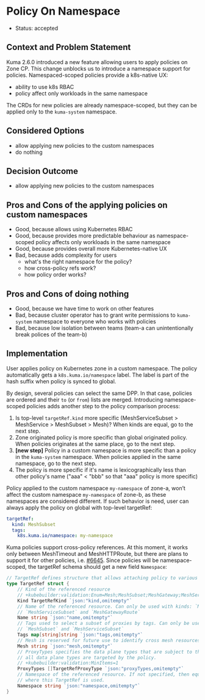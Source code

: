 # Policy On Namespace

- Status: accepted

## Context and Problem Statement

Kuma 2.6.0 introduced a new feature allowing users to apply policies on Zone CP.
This change unblocks us to introduce a namespace support for policies.
Namespaced-scoped policies provide a k8s-native UX:

* ability to use k8s RBAC
* policy affect only workloads in the same namespace

The CRDs for new policies are already namespace-scoped,
but they can be applied only to the `kuma-system` namespace.

## Considered Options

- allow applying new policies to the custom namespaces
- do nothing

## Decision Outcome

- allow applying new policies to the custom namespaces

## Pros and Cons of the applying policies on custom namespaces

* Good, because allows using Kubernetes RBAC
* Good, because provides more predictable behaviour as namespace-scoped policy affects only workloads in the same namespace
* Good, because provides overall more Kubernetes-native UX
* Bad, because adds complexity for users
  * what's the right namespace for the policy?
  * how cross-policy refs work?
  * how policy order works?

## Pros and Cons of doing nothing

* Good, because we have time to work on other features
* Bad, because cluster operator has to grant write permissions to `kuma-system` namespace to everyone who works with policies
* Bad, because low isolation between teams (team-a can unintentionally break polices of the team-b) 

## Implementation

User applies policy on Kubernetes zone in a custom namespace. 
The policy automatically gets a `k8s.kuma.io/namespace` label. 
The label is part of the hash suffix when policy is synced to global.

By design, several policies can select the same DPP.
In that case, policies are ordered and their `to` (or `from`) lists are merged.
Introducing namespace-scoped policies adds another step to the policy comparison process: 
1. Is top-level `targetRef.kind` more specific (MeshServiceSubset > MeshService > MeshSubset > Mesh)? 
When kinds are equal, go to the next step.
2. Zone originated policy is more specific than global originated policy. 
When policies originates at the same place, go to the next step.
3. **[new step]** Policy in a custom namespace is more specific than a policy in the `kuma-system` namespace.
When policies applied in the same namespace, go to the next step.
4. The policy is more specific if it's name is lexicographically less than other policy's name ("aaa" < "bbb" so that "aaa" policy is more specific)

Policy applied to the custom namespace `my-namespace` of  zone-a, won’t affect the custom namespace `my-namespace` of zone-b, as these namespaces are considered different. 
If such behavior is need, user can always apply the policy on global with top-level targetRef:

```yaml
targetRef:
  kind: MeshSubset
  tags:
    k8s.kuma.io/namespace: my-namespace
```

Kuma policies support cross-policy references. 
At this moment, it works only between MeshTimeout and MeshHTTPRoute, but there are plans to support it for other policies, i.e. [#6645](https://github.com/kumahq/kuma/issues/6645).
Since policies will be namespace-scoped, the targetRef schema should get a new field `Namespace`:

```go
// TargetRef defines structure that allows attaching policy to various objects
type TargetRef struct {
    // Kind of the referenced resource
    // +kubebuilder:validation:Enum=Mesh;MeshSubset;MeshGateway;MeshService;MeshServiceSubset;MeshHTTPRoute
    Kind TargetRefKind `json:"kind,omitempty"`
    // Name of the referenced resource. Can only be used with kinds: `MeshService`,
    // `MeshServiceSubset` and `MeshGatewayRoute`
    Name string `json:"name,omitempty"`
    // Tags used to select a subset of proxies by tags. Can only be used with kinds
    // `MeshSubset` and `MeshServiceSubset`
    Tags map[string]string `json:"tags,omitempty"`
    // Mesh is reserved for future use to identify cross mesh resources.
    Mesh string `json:"mesh,omitempty"`
    // ProxyTypes specifies the data plane types that are subject to the policy. When not specified,
    // all data plane types are targeted by the policy.
    // +kubebuilder:validation:MinItems=1
    ProxyTypes []TargetRefProxyType `json:"proxyTypes,omitempty"`
    // Namespace of the referenced resource. If not specified, then equal the value is equal to the resource's namespace
    // where this TargetRef is used.
    Namespace string `json:"namespace,omitempty"`
}
```
